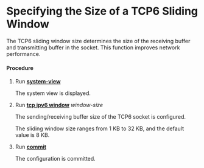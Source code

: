 Specifying the Size of a TCP6 Sliding Window
============================================

The TCP6 sliding window size determines the size of the receiving buffer and transmitting buffer in the socket. This function improves network performance.

#### Procedure

1. Run [**system-view**](cmdqueryname=system-view)
   
   
   
   The system view is displayed.
2. Run [**tcp ipv6 window**](cmdqueryname=tcp+ipv6+window) *window-size*
   
   
   
   The sending/receiving buffer size of the TCP6 socket is configured.
   
   The sliding window size ranges from 1 KB to 32 KB, and the default value is 8 KB.
3. Run [**commit**](cmdqueryname=commit)
   
   
   
   The configuration is committed.